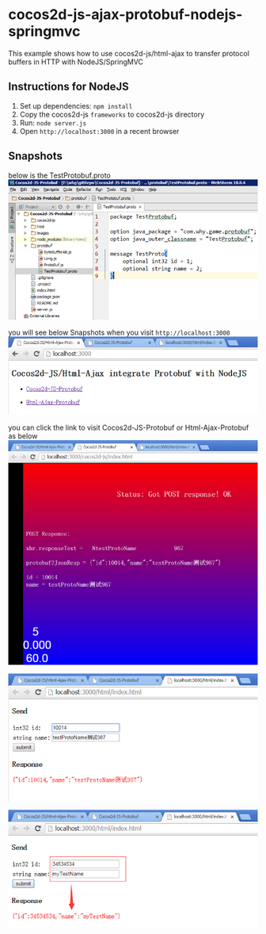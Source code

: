 # cocos2d-js-ajax-protobuf-nodejs-springmvc
This example shows how to use cocos2d-js/html-ajax to transfer protocol buffers in HTTP with NodeJS/SpringMVC

## Instructions for NodeJS
1. Set up dependencies: `npm install`
2. Copy the cocos2d-js `frameworks` to cocos2d-js directory
3. Run: `node server.js`
4. Open `http://localhost:3000` in a recent browser

## Snapshots
below is the TestProtobuf.proto
![5](./images/5.png)

you will see below Snapshots when you visit `http://localhost:3000`
![1](./images/1.png)

you can click the link to visit Cocos2d-JS-Protobuf or Html-Ajax-Protobuf as below
![2](./images/2.png)


![3](./images/3.png)


![4](./images/4.png)